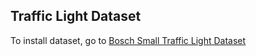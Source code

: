 ## Traffic Light Dataset 

To install dataset, go to [Bosch Small Traffic Light Dataset](https://hci.iwr.uni-heidelberg.de/content/bosch-small-traffic-lights-dataset)
